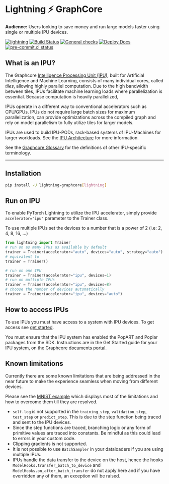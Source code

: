 # Lightning ⚡ GraphCore

**Audience:** Users looking to save money and run large models faster using single or multiple IPU devices.

[![lightning](https://img.shields.io/badge/-Lightning_2.0+-792ee5?logo=pytorchlightning&logoColor=white)](https://lightning.ai/)
[![Build Status](https://dev.azure.com/Lightning-AI/compatibility/_apis/build/status%2Faccelerators%2FLightning-AI.lightning-Graphcore?branchName=main)](https://dev.azure.com/Lightning-AI/compatibility/_build/latest?definitionId=48&branchName=main)
[![General checks](https://github.com/Lightning-AI/lightning-graphcore/actions/workflows/ci-checks.yml/badge.svg?event=push)](https://github.com/Lightning-AI/lightning-graphcore/actions/workflows/ci-checks.yml)
[![Deploy Docs](https://github.com/Lightning-AI/lightning-Graphcore/actions/workflows/docs-deploy.yml/badge.svg?event=push)](https://lightning-ai.github.io/lightning-Graphcore/)
[![pre-commit.ci status](https://results.pre-commit.ci/badge/github/Lightning-AI/lightning-Graphcore/main.svg)](https://results.pre-commit.ci/latest/github/Lightning-AI/lightning-Graphcore/main)

## What is an IPU?

The Graphcore [Intelligence Processing Unit (IPU)](https://www.graphcore.ai/products/ipu), built for Artificial Intelligence and Machine Learning, consists of many individual cores, called *tiles*, allowing highly parallel computation. Due to the high bandwidth between tiles, IPUs facilitate machine learning loads where parallelization is essential. Because computation is heavily parallelized,

IPUs operate in a different way to conventional accelerators such as CPU/GPUs. IPUs do not require large batch sizes for maximum parallelization, can provide optimizations across the compiled graph and rely on model parallelism to fully utilize tiles for larger models.

IPUs are used to build IPU-PODs, rack-based systems of IPU-Machines for larger workloads. See the [IPU Architecture](https://www.graphcore.ai/products/ipu) for more information.

See the [Graphcore Glossary](https://docs.graphcore.ai/projects/graphcore-glossary/) for the definitions of other IPU-specific terminology.

______________________________________________________________________

## Installation

```bash
pip install -U lightning-graphcore[lightning]
```

## Run on IPU

To enable PyTorch Lightning to utilize the IPU accelerator, simply provide `accelerator="ipu"` parameter to the Trainer class.

To use multiple IPUs set the devices to a number that is a power of 2 (i.e: 2, 4, 8, 16, ...)

```py
from lightning import Trainer
# run on as many IPUs as available by default
trainer = Trainer(accelerator="auto", devices="auto", strategy="auto")
# equivalent to
trainer = Trainer()

# run on one IPU
trainer = Trainer(accelerator="ipu", devices=1)
# run on multiple IPUs
trainer = Trainer(accelerator="ipu", devices=8)
# choose the number of devices automatically
trainer = Trainer(accelerator="ipu", devices="auto")
```

## How to access IPUs

To use IPUs you must have access to a system with IPU devices. To get access see [get started](https://www.graphcore.ai/getstarted).

You must ensure that the IPU system has enabled the PopART and Poplar packages from the SDK. Instructions are in the Get Started guide for your IPU system, on the Graphcore [documents portal](https://docs.graphcore.ai/page/getting-started.html).

## Known limitations

Currently there are some known limitations that are being addressed in the near future to make the experience seamless when moving from different devices.

Please see the [MNIST example](https://github.com/Lightning-AI/lightning/blob/master/examples/pytorch/ipu/mnist_sample.py) which displays most of the limitations and how to overcome them till they are resolved.

- `self.log` is not supported in the `training_step`, `validation_step`, `test_step` or `predict_step`. This is due to the step function being traced and sent to the IPU devices.
- Since the step functions are traced, branching logic or any form of primitive values are traced into constants. Be mindful as this could lead to errors in your custom code.
- Clipping gradients is not supported.
- It is not possible to use `BatchSampler` in your dataloaders if you are using multiple IPUs.
- IPUs handle the data transfer to the device on the host, hence the hooks `ModelHooks.transfer_batch_to_device` and `ModelHooks.on_after_batch_transfer` do not apply here and if you have overridden any of them, an exception will be raised.
